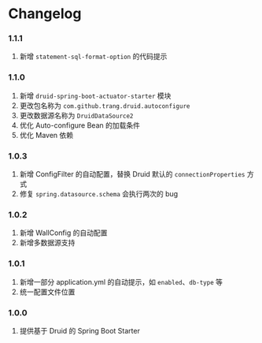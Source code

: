 # Changelog

### 1.1.1
1. 新增 `statement-sql-format-option` 的代码提示

### 1.1.0
1. 新增 `druid-spring-boot-actuator-starter` 模块
3. 更改包名称为 `com.github.trang.druid.autoconfigure`
4. 更改数据源名称为 `DruidDataSource2`
2. 优化 Auto-configure Bean 的加载条件
5. 优化 Maven 依赖

### 1.0.3
1. 新增 ConfigFilter 的自动配置，替换 Druid 默认的 `connectionProperties` 方式
2. 修复 `spring.datasource.schema` 会执行两次的 bug

### 1.0.2
1. 新增 WallConfig 的自动配置
2. 新增多数据源支持

### 1.0.1 
1. 新增一部分 application.yml 的自动提示，如 `enabled`、`db-type` 等
2. 统一配置文件位置

### 1.0.0
1. 提供基于 Druid 的 Spring Boot Starter